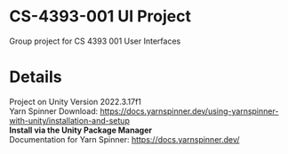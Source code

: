 # CS-4393-001 UI Project
 Group project for CS 4393 001 User Interfaces

# Details
 Project on Unity Version 2022.3.17f1<br>
 Yarn Spinner Download: https://docs.yarnspinner.dev/using-yarnspinner-with-unity/installation-and-setup<br>
 <b>Install via the Unity Package Manager</b><br>
 Documentation for Yarn Spinner: https://docs.yarnspinner.dev/<br>
